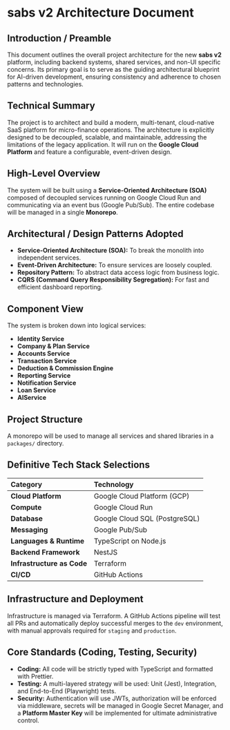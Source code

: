 # sabs v2 Architecture Document

## Introduction / Preamble

This document outlines the overall project architecture for the new **sabs v2** platform, including backend systems, shared services, and non-UI specific concerns. Its primary goal is to serve as the guiding architectural blueprint for AI-driven development, ensuring consistency and adherence to chosen patterns and technologies.

## Technical Summary
The project is to architect and build a modern, multi-tenant, cloud-native SaaS platform for micro-finance operations. The architecture is explicitly designed to be decoupled, scalable, and maintainable, addressing the limitations of the legacy application. It will run on the **Google Cloud Platform** and feature a configurable, event-driven design.

## High-Level Overview
The system will be built using a **Service-Oriented Architecture (SOA)** composed of decoupled services running on Google Cloud Run and communicating via an event bus (Google Pub/Sub). The entire codebase will be managed in a single **Monorepo**.

## Architectural / Design Patterns Adopted
* **Service-Oriented Architecture (SOA):** To break the monolith into independent services.
* **Event-Driven Architecture:** To ensure services are loosely coupled.
* **Repository Pattern:** To abstract data access logic from business logic.
* **CQRS (Command Query Responsibility Segregation):** For fast and efficient dashboard reporting.

## Component View
The system is broken down into logical services:
* **Identity Service**
* **Company & Plan Service**
* **Accounts Service**
* **Transaction Service**
* **Deduction & Commission Engine**
* **Reporting Service**
* **Notification Service**
* **Loan Service**
* **AIService**

## Project Structure
A monorepo will be used to manage all services and shared libraries in a `packages/` directory.

## Definitive Tech Stack Selections
| Category                  | Technology                    |
| :------------------------ | :---------------------------- |
| **Cloud Platform** | Google Cloud Platform (GCP)   |
| **Compute** | Google Cloud Run              |
| **Database** | Google Cloud SQL (PostgreSQL) |
| **Messaging** | Google Pub/Sub                |
| **Languages & Runtime** | TypeScript on Node.js         |
| **Backend Framework** | NestJS                        |
| **Infrastructure as Code**| Terraform                     |
| **CI/CD** | GitHub Actions                |

## Infrastructure and Deployment
Infrastructure is managed via Terraform. A GitHub Actions pipeline will test all PRs and automatically deploy successful merges to the `dev` environment, with manual approvals required for `staging` and `production`.

## Core Standards (Coding, Testing, Security)
* **Coding:** All code will be strictly typed with TypeScript and formatted with Prettier.
* **Testing:** A multi-layered strategy will be used: Unit (Jest), Integration, and End-to-End (Playwright) tests.
* **Security:** Authentication will use JWTs, authorization will be enforced via middleware, secrets will be managed in Google Secret Manager, and a **Platform Master Key** will be implemented for ultimate administrative control.